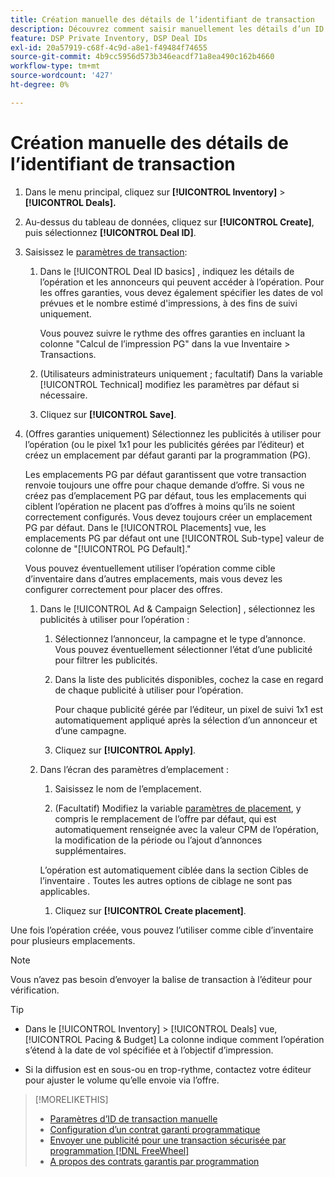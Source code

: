 ```yaml
---
title: Création manuelle des détails de l’identifiant de transaction
description: Découvrez comment saisir manuellement les détails d’un ID de transaction.
feature: DSP Private Inventory, DSP Deal IDs
exl-id: 20a57919-c68f-4c9d-a8e1-f49484f74655
source-git-commit: 4b9cc5956d573b346eacdf71a8ea490c162b4660
workflow-type: tm+mt
source-wordcount: '427'
ht-degree: 0%

---
```


# Création manuelle des détails de l’identifiant de transaction

1. Dans le menu principal, cliquez sur **[!UICONTROL Inventory]** > **[!UICONTROL Deals].**

1. Au-dessus du tableau de données, cliquez sur **[!UICONTROL Create]**, puis sélectionnez **[!UICONTROL Deal ID]**.

1. Saisissez le [paramètres de transaction](deal-id-settings.md):

   1. Dans le [!UICONTROL Deal ID basics] , indiquez les détails de l’opération et les annonceurs qui peuvent accéder à l’opération. Pour les offres garanties, vous devez également spécifier les dates de vol prévues et le nombre estimé d&#39;impressions, à des fins de suivi uniquement.

      Vous pouvez suivre le rythme des offres garanties en incluant la colonne &quot;Calcul de l’impression PG&quot; dans la vue Inventaire > Transactions.

   1. (Utilisateurs administrateurs uniquement ; facultatif) Dans la variable [!UICONTROL Technical] modifiez les paramètres par défaut si nécessaire.

   1. Cliquez sur **[!UICONTROL Save]**.

1. (Offres garanties uniquement) Sélectionnez les publicités à utiliser pour l’opération (ou le pixel 1x1 pour les publicités gérées par l’éditeur) et créez un emplacement par défaut garanti par la programmation (PG).

   Les emplacements PG par défaut garantissent que votre transaction renvoie toujours une offre pour chaque demande d’offre. Si vous ne créez pas d’emplacement PG par défaut, tous les emplacements qui ciblent l’opération ne placent pas d’offres à moins qu’ils ne soient correctement configurés. Vous devez toujours créer un emplacement PG par défaut. Dans le [!UICONTROL Placements] vue, les emplacements PG par défaut ont une [!UICONTROL Sub-type] valeur de colonne de &quot;[!UICONTROL PG Default].&quot;

   Vous pouvez éventuellement utiliser l’opération comme cible d’inventaire dans d’autres emplacements, mais vous devez les configurer correctement pour placer des offres.

   1. Dans le [!UICONTROL Ad & Campaign Selection] , sélectionnez les publicités à utiliser pour l’opération :

      1. Sélectionnez l’annonceur, la campagne et le type d’annonce. Vous pouvez éventuellement sélectionner l’état d’une publicité pour filtrer les publicités.

      1. Dans la liste des publicités disponibles, cochez la case en regard de chaque publicité à utiliser pour l’opération.

         Pour chaque publicité gérée par l’éditeur, un pixel de suivi 1x1 est automatiquement appliqué après la sélection d’un annonceur et d’une campagne.

      1. Cliquez sur **[!UICONTROL Apply]**.

   1. Dans l’écran des paramètres d’emplacement :

      1. Saisissez le nom de l’emplacement.

      1. (Facultatif) Modifiez la variable [paramètres de placement](/help/dsp/campaign-management/placements/placement-settings.md), y compris le remplacement de l’offre par défaut, qui est automatiquement renseignée avec la valeur CPM de l’opération, la modification de la période ou l’ajout d’annonces supplémentaires.

      L’opération est automatiquement ciblée dans la section Cibles de l’inventaire . Toutes les autres options de ciblage ne sont pas applicables.

      1. Cliquez sur **[!UICONTROL Create placement]**.

Une fois l’opération créée, vous pouvez l’utiliser comme cible d’inventaire pour plusieurs emplacements.

>[!NOTE]
>
> Vous n’avez pas besoin d’envoyer la balise de transaction à l’éditeur pour vérification.

>[!TIP]
>
>* Dans le [!UICONTROL Inventory] > [!UICONTROL Deals] vue, [!UICONTROL Pacing & Budget] La colonne indique comment l’opération s’étend à la date de vol spécifiée et à l’objectif d’impression.
>
>* Si la diffusion est en sous-ou en trop-rythme, contactez votre éditeur pour ajuster le volume qu’elle envoie via l’offre.

>[!MORELIKETHIS]
>
>* [Paramètres d’ID de transaction manuelle](deal-id-settings.md)
>* [Configuration d’un contrat garanti programmatique](programmatic-guaranteed-set-up.md)
>* [Envoyer une publicité pour une transaction sécurisée par programmation [!DNL FreeWheel]](freewheel-submit.md)
>* [A propos des contrats garantis par programmation](programmatic-guaranteed-about.md)
<!-- >* [Specify Placements and Ads for a Private Deal](deal-id-attach-placements.md)-->
